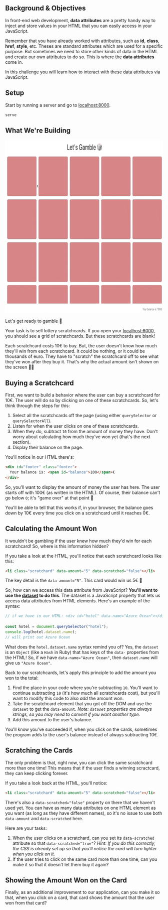 ## Background & Objectives

In front-end web development, **data attributes** are a pretty handy way to inject and store values in your HTML that you can easily access in your JavaScript.

Remember that you have already worked with attributes, such as **id**, **class**, **href**, **style**, etc. Theses are standard attributes which are used for a specific purpose. But sometimes we need to store other kinds of data in the HTML and create our own attributes to do so. This is where the **data attributes** come in.

In this challenge you will learn how to interact with these data attributes via JavaScript.

## Setup

Start by running a server and go to [localhost:8000](http://localhost:8000).

```bash
serve
```

## What We're Building

<img src="https://raw.githubusercontent.com/lewagon/fullstack-images/master/frontend/scratchcards.gif"  width="800" height="552">

Let's get ready to gamble 🎲

Your task is to sell lottery scratchcards. If you open your [localhost:8000](http://localhost:8000), you should see a grid of scratchcards. But these scratchcards are blank!

Each scratchcard costs 10€ to buy. But, the user doesn't know how much they'll win from each scratchcard. It could be nothing, or it could be thousands of euro. They have to "scratch" the scratchcard off to see what they've won after they buy it. That's why the actual amount isn't shown on the screen 😶‍🌫️

## Buying a Scratchcard

First, we want to build a behavior where the user can buy a scratchcard for 10€. The user will do so by clicking on one of these scratchcards. So, let's think through the steps for this:

1. Select all the scratchcards off the page (using either `querySelector` or `querySelectorAll`).
2. Listen for when the user clicks on one of these scratchcards.
3. When they do, subtract `10` from the amount of money they have. Don't worry about calculating how much they've won yet (that's the next section).
4. Display their balance on the page.

You'll notice in our HTML there's:

```html
<div id="footer" class="footer">
  Your balance is: <span id="balance">100</span>€
</div>
```

So, you'll want to display the amount of money the user has here. The user starts off with 100€ (as written in the HTML). Of course, their balance can't go below `0`; it's "game over" at that point 👾

You'll be able to tell that this works if, in your browser, the balance goes down by 10€ every time you click on a scratchcard until it reaches 0€.

## Calculating the Amount Won

It wouldn't be gambling if the user knew how much they'd win for each scratchcard! So, where is this information hidden?

If you take a look at the HTML, you'll notice that each scratchcard looks like this:

```html
<li class="scratchard" data-amount="5" data-scratched="false"></li>
```

The key detail is the `data-amount="5"`. This card would win us 5€ 🎉

So, how can we access this data attribute from JavaScript? **You'll want to use the [dataset](https://developer.mozilla.org/en-US/docs/Web/API/HTMLElement/dataset) to do this**. The dataset is a JavaScript property that lets us access data attributes from HTML elements. Here's an example of the syntax:

```js
// if we have in our HTML: <div id="hotel" data-name="Azure Ocean"></div>

const hotel = document.querySelector("hotel");
console.log(hotel.dataset.name);
// will print out Azure Ocean
```

What does the `hotel.dataset.name` syntax remind you of? Yes, the `dataset` is an `Object` (like a `Hash` in Ruby) that has keys of the `data-` properties from the HTML! So, if we have `data-name="Azure Ocean"`, then `dataset.name` will give us `"Azure Ocean"`.

Back to our scratchcards, let's apply this principle to add the amount you won to the total:

1. Find the place in your code where you're subtracting `10`. You'll want to continue subtracting `10` (it's how much all scratchcards cost), but you'll want to modify this code to also _add_ the amount won.
2. Take the scratchcard element that you got off the DOM and use the `dataset` to get the `data-amount`. _Note: `dataset` properties are always strings, so you may need to convert if you want another type._
3. Add this amount to the user's balance.

You'll know you've succeeded if, when you click on the cards, sometimes the program adds to the user's balance instead of always subtracting 10€.

## Scratching the Cards

The only problem is that, right now, you can click the same scratchcard more than one time! This means that if the user finds a winning scractcard, they can keep clicking forever.

If you take a look back at the HTML, you'll notice:

```html
<li class="scratchard" data-amount="5" data-scratched="false"></li>
```

There's also a `data-scratched="false"` property on there that we haven't used yet. You can have as many data attributes on one HTML element as you want (as long as they have different names), so it's no issue to use both `data-amount` and `data-scratched` here.

Here are your tasks:

1. When the user clicks on a scratchard, can you set its `data-scratched` attribute so that `data-scratched="true"`? _Hint: If you do this correctly, the CSS is already set up so that you'll notice the card will turn lighter when you click on it._
2. If the user tries to click on the same card more than one time, can you make it so that it doesn't let them buy it again?

## Showing the Amount Won on the Card

Finally, as an additional improvement to our application, can you make it so that, when you click on a card, that card shows the amount that the user won from that card?
